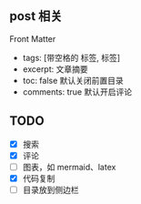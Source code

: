 ## post 相关

Front Matter
- tags: [带空格的 标签, 标签]
- excerpt: 文章摘要
- toc: false 默认关闭前置目录
- comments: true 默认开启评论

## TODO

- [x] 搜索
- [x] 评论
- [ ] 图表，如 mermaid、latex
- [x] 代码复制
- [ ] 目录放到侧边栏